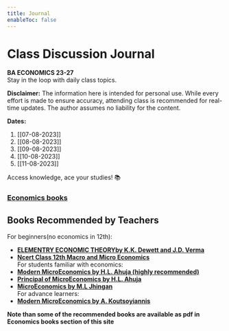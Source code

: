 ```yaml
---
title: Journal
enableToc: false
---
```


# Class Discussion Journal

**BA ECONOMICS 23-27**  
Stay in the loop with daily class topics.  

**Disclaimer:** The information here is intended for personal use. While every effort is made to ensure accuracy, attending class is recommended for real-time updates. The author assumes no liability for the content.

**Dates:**
1. [[07-08-2023]]
2. [[08-08-2023]]
3. [[09-08-2023]]
4. [[10-08-2023]]
5. [[11-08-2023]]

Access knowledge, ace your studies! 📚
### [Economics books](http://xtrop.ddns.net:8080)

## Books Recommended by Teachers
For beginners(no economics in 12th):  
- [**ELEMENTRY ECONOMIC THEORYby K.K. Dewett and J.D. Verma**](https://amzn.eu/d/6VyClJK)  
- [**Ncert Class 12th Macro and Micro Economics**](https://ncert.nic.in/textbook.php)  
For students familiar with economics:
- [**Modern MicroEconomics by H.L. Ahuja (highly recommended)**](https://amzn.eu/d/3dSogZk)
- [**Principal of MicroEconomics by H.L. Ahuja**](https://amzn.eu/d/2EXJDC6)
- [**MicroEconomics by M.L Jhingan**](https://amzn.eu/d/j2eS76a)  
For advance learners:
- [**Modern MicroEconomics by A. Koutsoyiannis**](https://amzn.eu/d/3yjNpRd)


**Note than some of the recommended books are available as pdf in Economics books section of this site**




